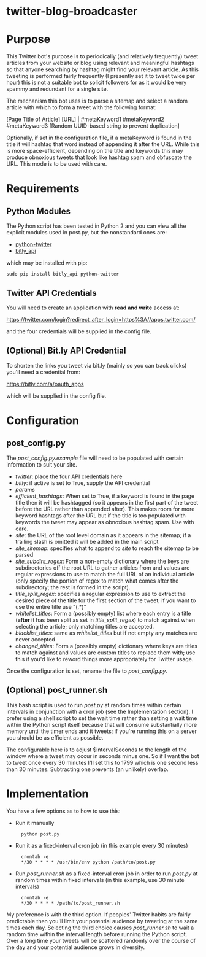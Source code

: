 # twitter-blog-broadcaster

# Purpose

This Twitter bot's purpose is to periodically (and relatively frequently) tweet articles from your website or blog using relevant and meaningful hashtags so that anyone searching by hashtag might find your relevant article. As this tweeting is performed fairly frequently (I presently set it to tweet twice per hour) this is not a suitable bot to solicit followers for as it would be very spammy and redundant for a single site.

The mechanism this bot uses is to parse a sitemap and select a random article with which to form a tweet with the following format:

\[Page Title of Article\] \[URL\] | #metaKeyword1 #metaKeyword2 #metaKeyword3 [Random UUID-based string to prevent duplication]

Optionally, if set in the configuration file, if a metaKeyword is found in the title it will hashtag that word instead of appending it after the URL. While this is more space-efficient, depending on the title and keywords this may produce obnoxious tweets that look like hashtag spam and obfuscate the URL. This mode is to be used with care.

# Requirements

## Python Modules

The Python script has been tested in Python 2 and you can view all the explicit modules used in post.py, but the nonstandard ones are:

* [python-twitter](https://github.com/bear/python-twitter)
* [bitly\_api](https://github.com/bitly/bitly-api-python)

which may be installed with pip:

```
sudo pip install bitly_api python-twitter
```

## Twitter API Credentials

You will need to create an application with **read and write** access at:

https://twitter.com/login?redirect_after_login=https%3A//apps.twitter.com/

and the four credentials will be supplied in the config file.

## (Optional) Bit.ly API Credential

To shorten the links you tweet via bit.ly (mainly so you can track clicks) you'll need a credential from:

https://bitly.com/a/oauth_apps

which will be supplied in the config file.

# Configuration

## post\_config.py

The *post\_config.py.example* file will need to be populated with certain information to suit your site.

* *twitter*: place the four API credentials here
* *bitly*: if active is set to True, supply the API credential
* *params*
 * *efficient\_hashtags*: When set to True, if a keyword is found in the page title then it will be hashtagged (so it appears in the first part of the tweet before the URL rather than appended after). This makes room for more keyword hashtags after the URL but if the title is too populated with keywords the tweet may appear as obnoxious hashtag spam. Use with care.
 * *site*: the URL of the root level domain as it appears in the sitemap; if a trailing slash is omitted it will be added in the main script
 * *site\_sitemap*: specifies what to append to *site* to reach the sitemap to be parsed
 * *site\_subdirs\_regex*: Form a non-empty dictionary where the keys are subdirectories off the root URL to gather articles from and values are regular expressions to use to match the full URL of an individual article (only specify the portion of regex to match what comes after the subdirectory; the rest is formed in the script).
 * *title\_split\_regex*: specifies a regular expression to use to extract the desired piece of the title for the first section of the tweet; if you want to use the entire title use "(.\*)"
 * *whitelist\_titles*: Form a (possibly empty) list where each entry is a title (**after** it has been split as set in *title\_split\_regex*) to match against when selecting the article; only matching titles are accepted.
 * *blacklist\_titles*: same as *whitelist\_titles* but if not empty any matches are never accepted
 * *changed\_titles*: Form a (possibly empty) dictionary where keys are titles to match against and values are custom titles to replace them with; use this if you'd like to reword things more appropriately for Twitter usage.

Once the configuration is set, rename the file to *post\_config.py*.

## (Optional) post\_runner.sh

This bash script is used to run *post.py* at random times within certain intervals in conjunction with a cron job (see the Implementation section). I prefer using a shell script to set the wait time rather than setting a wait time within the Python script itself because that will consume substantially more memory until the timer ends and it tweets; if you're running this on a server you should be as efficient as possible.

The configurable here is to adjust $intervalSeconds to the length of the window where a tweet may occur in seconds minus one. So if I want the bot to tweet once every 30 minutes I'll set this to 1799 which is one second less than 30 minutes. Subtracting one prevents (an unlikely) overlap.

# Implementation

You have a few options as to how to use this:

* Run it manually

        python post.py

* Run it as a fixed-interval cron job (in this example every 30 minutes)

        crontab -e
        */30 * * * * /usr/bin/env python /path/to/post.py

* Run *post\_runner.sh* as a fixed-interval cron job in order to run *post.py* at random times within fixed intervals (in this example, use 30 minute intervals)

        crontab -e
        */30 * * * * /path/to/post_runner.sh

My preference is with the third option. If peoples' Twitter habits are fairly predictable then you'll limit your potential audience by tweeting at the same times each day. Selecting the third choice causes *post\_runner.sh* to wait a random time within the interval length before running the Python script. Over a long time your tweets will be scattered randomly over the course of the day and your potential audience grows in diversity.
